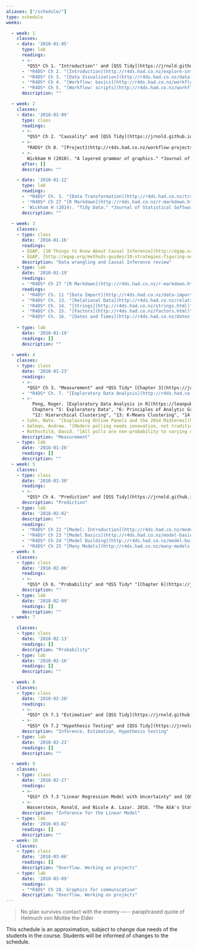 ```yaml
---
aliases: ["/schedule/"]
type: schedule
weeks:

  - week: 1
    classes:
    - date: '2018-01-05'
      type: lab
      readings:
      - >-
        *QSS* Ch 1. "Introduction"' and [QSS Tidy](https://jrnold.github.io/qss-tidy) "[Chapter 1](https://jrnold.github.io/qss-tidy/introduction.html)"
      - '*R4DS* Ch 2. "[Introduction](http://r4ds.had.co.nz/explore-intro.html)"'
      - '*R4DS* Ch 3. "[Data Visualization](http://r4ds.had.co.nz/data-visualisation.html)"'      
      - '*R4DS* Ch 4. "[Workflow: basics](http://r4ds.had.co.nz/workflow-basics.html)"'
      - '*R4DS* Ch 5. "[Workflow: scripts](http://r4ds.had.co.nz/workflow-scripts.html)"'
      description: ""

  - week: 2
    classes:
    - date: '2018-01-09'
      type: class
      readings:
      - >-
        *QSS* Ch 2. "Causality" and [QSS Tidy](https://jrnold.github.io/qss-tidy) "[Chapter 2](https://jrnold.github.io/qss-tidy/causality.html)"
      - >-
        *R4DS* Ch 8. "[Project](http://r4ds.had.co.nz/workflow-projects.html)"
      - >-
        Wickham H (2010). "A layered grammar of graphics." *Journal of Computational and Graphical Statistics*, [doi:10.1198/jcgs.2009.07098](https://doi.org/10.1198/jcgs.2009.07098).
      after: []
      description: ""

    - date: '2018-01-12'
      type: lab
      readings:
      - '*R4DS* Ch. 5. "[Data Transformation](http://r4ds.had.co.nz/transform.html)"'
      - '*R4DS* Ch 27 "[R Markdown](http://r4ds.had.co.nz/r-markdown.html)"'                   - '*R4DS* Ch. 12 "[Tidy Data](http://r4ds.had.co.nz/tidy-data.html)"'
      - 'Wickham H (2014). "Tidy Data." *Journal of Statistical Software* [doi: 10.18637/jss.v059.i10](https://doi.org/10.18637/jss.v059.i10)'
      description: ""
      
  - week: 3
    classes:
    - type: class
      date: '2018-01-16'
      readings: 
      - EGAP, [10 Things to Know About Causal Inference](http://egap.org/methods-guides/10-things-you-need-know-about-causal-inference).
      - EGAP, [http://egap.org/methods-guides/10-strategies-figuring-out-if-x-caused-y](http://egap.org/methods-guides/10-strategies-figuring-out-if-x-caused-y)
      description: "Data wrangling and Causal Inference review"
    - type: lab
      date: '2018-01-19'
      readings:
      - '*R4DS* Ch 27 "[R Markdown](http://r4ds.had.co.nz/r-markdown.html)"'
      readings:
      - '*R4DS* Ch. 11 "[Data Import](http://r4ds.had.co.nz/data-import.html)"'
      - '*R4DS* Ch. 13. "[Relational Data](http://r4ds.had.co.nz/relational-data.html)"'
      - '*R4DS* Ch. 14. "[Strings](http://r4ds.had.co.nz/strings.html)" (skim)'
      - '*R4DS* Ch. 15. "[Factors](http://r4ds.had.co.nz/factors.html)" (skim)'
      - '*R4DS* Ch. 16. "[Dates and Times](http://r4ds.had.co.nz/dates-and-times.html)" (skim)'         description: "Data wrangling"
      
    - type: lab
      date: '2018-01-19'
      readings: []
      description: ""
      
  - week: 4
    classes:
    - type: class
      date: '2018-01-23'
      readings:
      - >-
        *QSS* Ch 3. "Measurement" and *QSS Tidy* [Chapter 3](https://jrnold.github.io/qss-tidy/measurement.html)
      - '*R4DS* Ch. 7. "[Exploratory Data Analysis](http://r4ds.had.co.nz/exploratory-data-analysis.html)"'
      - >-
          Peng, Roger. [Exploratory Data Analysis in R](https://leanpub.com/exdata). 
          Chapters "5: Exploratory Data", "6: Principles of Analytic Graphics", 
          "12: Hierarchical Clustering", "13: K-Means Clustering", "14: Dimension Reduction".
      - Cohn, Nate. "[Explaining Online Panels and the 2014 Midterms](https://www.nytimes.com/2014/07/28/upshot/explaining-online-panels-and-the-2014-midterms.html)". *New York Times*. 2014-07-27.
      - Gelman, Andrew. "[Modern polling needs innovation, not traditionalism](https://www.washingtonpost.com/news/monkey-cage/wp/2014/08/04/modern-polling-requires-both-sampling-and-adjustment). *Washington Post*, 2014-08-04"
      - Rothschild, David. "[All polls are non-probability to varying degrees](https://www.huffingtonpost.com/entry/all-polls-are-non-probability-to-varying-degrees_us_57d02931e4b0f831f70653ce). *Huffington Post*, 2016-09-07."
      description: "Measurement"
    - type: lab
      date: '2018-01-26'
      readings: []
      description: ""      
  - week: 5
    classes:
    - type: class
      date: '2018-01-30'
      readings:
      - >-
        *QSS* Ch 4. "Prediction" and [QSS Tidy](https://jrnold.github.io/qss-tidy) "[Chapter 4](https://jrnold.github.io/qss-tidy/prediction.html)"
      description: "Prediction"
    - type: lab
      date: '2018-02-02'
      description: ""
      readings:
      - '*R4DS* Ch 22 "[Model: Introduction](http://r4ds.had.co.nz/model-intro.html)"'
      - '*R4DS* Ch 23 "[Model Basics](http://r4ds.had.co.nz/model-basics.html)"'
      - '*R4DS* Ch 24 "[Model Building](http://r4ds.had.co.nz/model-building.html)"'
      - '*R4DS* Ch 25 "[Many Models](http://r4ds.had.co.nz/many-models.html)"'
  - week: 6
    classes:
    - type: class
      date: '2018-02-06'
      readings:
      - >-
        *QSS* Ch 6. "Probability" and *QSS Tidy* "[Chapter 6](https://jrnold.github.io/qss-tidy/probability.html)"
      description: ""      
    - type: lab
      date: '2018-02-09'
      readings: []
      description: ""      
  - week: 7

    classes:
    - type: class
      date: '2018-02-13'
      readings: []
      description: "Probability"      
    - type: lab
      date: '2018-02-16'
      readings: []      
      description: ""  

  - week: 8
    classes:
    - type: class
      date: '2018-02-20'
      readings:
      - >-
        *QSS* Ch 7.1 "Estimation" and [QSS Tidy](https://jrnold.github.io/qss-tidy/uncertainty.html#estimation)
      - >-
        *QSS* Ch 7.2 "Hypothesis Testing" and [QSS Tidy](https://jrnold.github.io/qss-tidy/uncertainty.html#hypothesis-testing)
      description: "Inference, Estimation, Hypothesis testing"      
    - type: lab
      date: '2018-02-23'
      readings: []
      description: ""

  - week: 9
    classes:
    - type: class
      date: '2018-02-27'
      readings:
      - >-
        *QSS* Ch 7.3 "Linear Regression Model with Uncertainty" and [QSS Tidy](https://jrnold.github.io/qss-tidy/uncertainty.html#linear-regression-model-with-uncertainty)
      - >- 
        Wasserstein, Ronald, and Nicole A. Lazar. 2016. "The ASA's Statement on $p$-Values: Context, Process, and Purpose" [DOI](https://doi.org/10.1080/00031305.2016.1154108)
      description: "Inference for the Linear Model"
    - type: lab
      date: '2018-03-02'
      readings: []      
      description: ""      
  - week: 10
    classes:
    - type: class
      date: '2018-03-06'
      readings: []      
      description: "Overflow. Working on projects"
    - type: lab
      date: '2018-03-09'
      readings:
      - "*R4DS* Ch 28. Graphics for communication"
      description: "Overflow. Working on projects"      
---
```


> No plan survives contact with the enemy —-- paraphrased quote of Helmuch von Moltke the Elder

This schedule is an approximation, subject to change due needs of the students in the course. Students will be informed of changes to the schedule.
